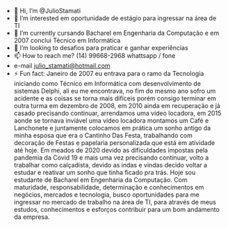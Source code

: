 - 👋 Hi, I’m @JulioStamati
- 👀 I’m interested em oportunidade de estágio para ingressar na área de TI
- 🌱 I’m currently cursando Bacharel em Engenharia da Computação e em 2007 conclui Técnico em Informática
- 💞️ I’m looking to  desafios para praticar e ganhar experiências
- 📫 How to reach me? (14) 99668-2968 whattsapp / fone
- e-mail julio_stamati@hotmail.com
- ⚡ Fun fact: Janeiro de 2007 eu entrava para o ramo da Tecnologia iniciando como Técnico em Informática com desenvolvimento de sistemas Delphi, ali eu me encontrava, no fim do mesmo ano sofro um acidente e as coisas se torna mais difíceis porém consigo terminar em outra turma em dezembro de 2008, em 2010 ainda em recuperação e já casado precisando continuar, arrendamos uma vídeo locadora, em 2015 aonde se tornava inviável uma vídeo locadora montamos um Café e Lanchonete e juntamente colocamos em prática um sonho antigo da minha esposa que era o Cantinho Das Festa, trabalhando com decoração de Festas e papelaria personalizada que está em atividade até hoje. Em meados de 2020 devido as dificuldades impostas pela pandemia da Covid 19 e mais uma vez precisando continuar, volto a trabalhar como calçadista, devido as indas e vindas decido voltar a estudar e reativar um sonho que tinha ficado pra trás. Hoje sou estudante de Bacharel em Engenharia da Computação. Com maturidade, responsabilidade, determinação e conhecimentos em negócios, mercados e tecnologia, busco oportunidades para me ingressar no mercado de trabalho na área de TI, para através de meus estudos, conhecimentos e esforços contribuir para um bom andamento da empresa.

<!---
JulioStamati/JulioStamati is a ✨ special ✨ repository because its `README.md` (this file) appears on your GitHub profile.
You can click the Preview link to take a look at your changes.
--->
